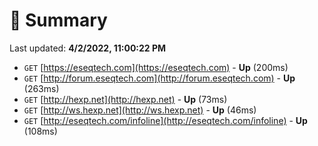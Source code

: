 # 📖 Summary
Last updated: **4/2/2022, 11:00:22 PM**

- `GET` [https://eseqtech.com](https://eseqtech.com) - **Up** (200ms)
- `GET` [http://forum.eseqtech.com](http://forum.eseqtech.com) - **Up** (263ms)
- `GET` [http://hexp.net](http://hexp.net) - **Up** (73ms)
- `GET` [http://ws.hexp.net](http://ws.hexp.net) - **Up** (46ms)
- `GET` [http://eseqtech.com/infoline](http://eseqtech.com/infoline) - **Up** (108ms)
